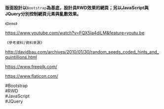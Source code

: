**版面設計以**`Bootstrap`**為基底，設計具RWD效果的網頁；另以JavaScript與JQuery分別控制網頁元素與亂數效果。**

`《Demo》` 

https://www.youtube.com/watch?v=FQX5la4diLM&feature=youtu.be

`《參考資料/資料來源》`

http://davidbau.com/archives/2010/01/30/random_seeds_coded_hints_and_quintillions.html

https://www.freepik.com/

https://www.flaticon.com/

#Bootstrap<br>#RWD<br>#JavaScript<br>#JQuery
